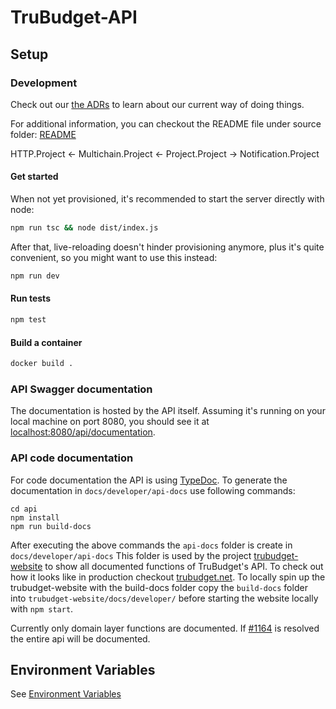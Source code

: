 # TruBudget-API

## Setup

### Development

Check out our [the ADRs](../doc/adr/) to learn about our current way of doing things.

For additional information, you can checkout the README file under source folder: [README](./src/README.md)

HTTP.Project <- Multichain.Project <- Project.Project -> Notification.Project

#### Get started

When not yet provisioned, it's recommended to start the server directly with node:

```bash
npm run tsc && node dist/index.js
```

After that, live-reloading doesn't hinder provisioning anymore, plus it's quite convenient, so you might want to use this instead:

```bash
npm run dev
```

#### Run tests

```bash
npm test
```

#### Build a container

```bash
docker build .
```

### API Swagger documentation

The documentation is hosted by the API itself. Assuming it's running on your local machine on port 8080, you should see it at [localhost:8080/api/documentation](http://localhost:8080/api/documentation).

### API code documentation

For code documentation the API is using [TypeDoc](https://typedoc.org).
To generate the documentation in `docs/developer/api-docs` use following commands:

```
cd api
npm install
npm run build-docs
```

After executing the above commands the `api-docs` folder is create in `docs/developer/api-docs`
This folder is used by the project [trubudget-website](https://github.com/openkfw/trubudget-website) to show all documented functions of TruBudget's API.
To check out how it looks like in production checkout [trubudget.net](https://trubudget.net/docs/developer/api-docs/modules/).
To locally spin up the trubudget-website with the build-docs folder copy the `build-docs` folder into `trubudget-website/docs/developer/` before starting the website locally with `npm start`.

Currently only domain layer functions are documented. If [#1164](https://github.com/openkfw/TruBudget/issues/1164) is resolved the entire api will be documented.

## Environment Variables

See [Environment Variables](./environment-variables.md)

